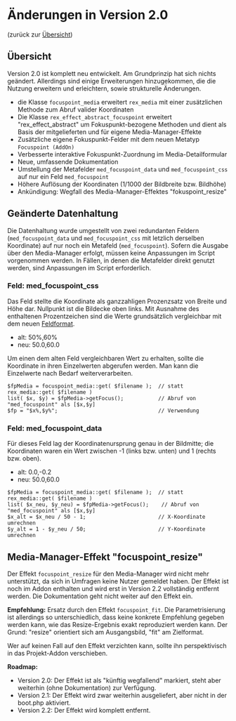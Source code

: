 # Änderungen in Version 2.0

(zurück zur [Übersicht](overview.md))

## Übersicht

Version 2.0 ist komplett neu entwickelt. Am Grundprinzip hat sich nichts geändert.
Allerdings sind einige Erweiterungen hinzugekommen, die die Nutzung erweitern und erleichtern, sowie
strukturelle Änderungen.

- die Klasse `focuspoint_media` erweitert `rex_media` mit einer zusätzlichen Methode zum Abruf valider Koordinaten
- Die Klasse `rex_effect_abstract_focuspoint` erweitert "rex_effect_abstract" um Fokuspunkt-bezogene Methoden und dient als Basis der mitgelieferten und für eigene Media-Manager-Effekte
- Zusätzliche eigene Fokuspunkt-Felder mit dem neuen Metatyp `Focuspoint (AddOn)`
- Verbesserte interaktive Fokuspunkt-Zuordnung im Media-Detailformular
- Neue, umfassende Dokumentation
- Umstellung der Metafelder `med_focuspoint_data` und `med_focuspoint_css` auf nur ein Feld `med_focuspoint`
- Höhere Auflösung der Koordinaten (1/1000 der Bildbreite bzw. Bildhöhe)
- Ankündigung: Wegfall des Media-Manager-Effektes "fokuspoint_resize"

## Geänderte Datenhaltung

Die Datenhaltung wurde umgestellt von zwei redundanten Feldern (`med_focuspoint_data` und `med_focuspoint_css`
mit letzlich derselben Koordinate) auf nur noch ein Metafeld (`med_focuspoint`). Sofern die Ausgabe über
den Media-Manager erfolgt, müssen keine Anpassungen im Script vorgenommen werden. In Fällen, in denen die Metafelder
direkt genutzt werden, sind Anpassungen im Script erforderlich.

### Feld: med_focuspoint_css

Das Feld stellte die Koordinate als ganzzahligen Prozenzsatz von Breite und Höhe dar. Nullpunkt ist die Bildecke oben links.
Mit Ausnahme des enthaltenen Prozentzeichen sind die Werte grundsätzlich vergleichbar mit dem neuen [Feldformat](overview.md#coordinate).

- alt: 50%,60%
- neu: 50.0,60.0

Um einen dem alten Feld vergleichbaren Wert zu erhalten, sollte die Koordinate in ihren
Einzelwerten abgerufen werden. Man kann die Einzelwerte nach Bedarf weiterverarbeiten.

```
$fpMedia = focuspoint_media::get( $filename );  // statt rex_media::get( $filename )
list( $x, $y) = $fpMedia->getFocus();           // Abruf von "med_focuspoint" als [$x,$y]
$fp = "$x%,$y%";                                // Verwendung
```

### Feld: med_focuspoint_data

Für dieses Feld lag der Koordinatenursprung genau in der Bildmitte; die Koordinaten waren ein
Wert zwischen -1 (links bzw. unten) und 1 (rechts bzw. oben).

- alt: 0.0,-0.2
- neu: 50.0,60.0

```
$fpMedia = focuspoint_media::get( $filename );  // statt rex_media::get( $filename )
list( $x_neu, $y_neu) = $fpMedia->getFocus();    // Abruf von "med_focuspoint" als [$x,$y]
$x_alt = $x_neu / 50 - 1;                       // X-Koordinate umrechnen
$y_alt = 1 - $y_neu / 50;                       // Y-Koordinate umrechnen
```

## Media-Manager-Effekt "focuspoint_resize"

Der Effekt `focuspoint_resize` für den Media-Manager wird nicht mehr unterstützt, da sich in Umfragen keine
Nutzer gemeldet haben. Der Effekt ist noch im Addon enthalten und wird erst in Version 2.2 vollständig entfernt werden.
Die Dokumentation geht nicht weiter auf den Effekt ein.

**Empfehlung:**
Ersatz durch den Effekt `focuspoint_fit`. Die Parametrisierung ist allerdings so unterschiedlich, dass
keine konkrete Empfehlung gegeben werden kann, wie das Resize-Ergebnis exakt reproduziert werden kann.
Der Grund: "resize" orientiert sich am Ausgangsbild, "fit" am Zielformat.

Wer auf keinen Fall auf den Effekt verzichten kann, sollte ihn perspektivisch in das Projekt-Addon
verschieben.

**Roadmap:**

- Version 2.0: Der Effekt ist als "künftig wegfallend" markiert, steht aber weiterhin (ohne Dokumentation) zur Verfügung.
- Version 2.1: Der Effekt wird zwar weiterhin ausgeliefert, aber nicht in der boot.php aktiviert.
- Version 2.2: Der Effekt wird komplett entfernt.
